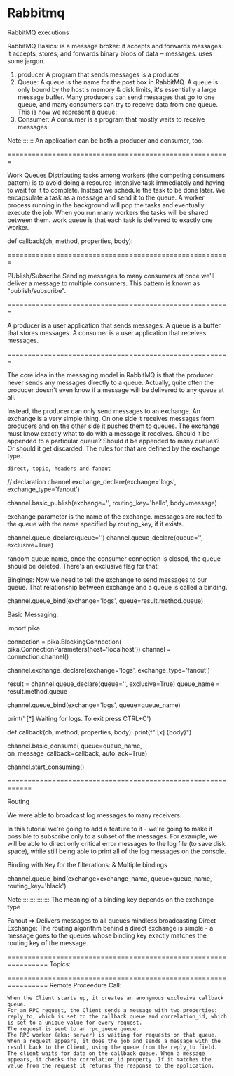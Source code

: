 # Rabbitmq
RabbitMQ executions

RabbitMQ  Basics:
	is a message broker: it accepts and forwards messages.
	it accepts, stores, and forwards binary blobs of data ‒ messages.
uses some jargon.
1. producer 
	A program that sends messages is a producer 
2. Queue: 
	A queue is the name for the post box in RabbitMQ. 
 	A queue is only bound by the host's memory & disk limits, it's essentially a large message buffer.
	Many producers can send messages that go to one queue, and many consumers can try to receive data from one queue. This is how we represent a queue:
3. Consumer:
	A consumer is a program that mostly waits to receive messages:

Note::::::: An application can be both a producer and consumer, too.

=======================================================

Work Queues
	Distributing tasks among workers (the competing consumers pattern)
	is to avoid doing a resource-intensive task immediately and having to wait for it to complete. Instead we schedule the task to be done later. We encapsulate a task as a message and send it to the queue. A worker process running in the background will pop the tasks and eventually execute the job. When you run many workers the tasks will be shared between them.
	work queue is that each task is delivered to exactly one worker.

def callback(ch, method, properties, body):

=======================================================

PUblish/Subscribe
	Sending messages to many consumers at once
	we'll deliver a message to multiple consumers. This pattern is known as "publish/subscribe".
	
=======================================================

A producer is a user application that sends messages.
A queue is a buffer that stores messages.
A consumer is a user application that receives messages.

=======================================================

The core idea in the messaging model in RabbitMQ is that the producer never sends any messages directly to a queue. Actually, quite often the producer doesn't even know if a message will be delivered to any queue at all.

Instead, the producer can only send messages to an exchange. An exchange is a very simple thing. On one side it receives messages from producers and on the other side it pushes them to queues. The exchange must know exactly what to do with a message it receives. Should it be appended to a particular queue? Should it be appended to many queues? Or should it get discarded. The rules for that are defined by the exchange type.

	direct, topic, headers and fanout

// declaration
channel.exchange_declare(exchange='logs',
                         exchange_type='fanout')


channel.basic_publish(exchange='',
                      routing_key='hello',
                      body=message)

exchange parameter is the name of the exchange.
messages are routed to the queue with the name specified by routing_key, if it exists.

channel.queue_declare(queue='')
channel.queue_declare(queue='', exclusive=True)

random queue name, once the consumer connection is closed, the queue should be deleted. There's an exclusive flag for that:

Bingings:
	Now we need to tell the exchange to send messages to our queue. That relationship between exchange and a queue is called a binding.

channel.queue_bind(exchange='logs',
                   queue=result.method.queue)


Basic Messaging:


import pika

connection = pika.BlockingConnection(
    pika.ConnectionParameters(host='localhost'))
channel = connection.channel()

channel.exchange_declare(exchange='logs', exchange_type='fanout')

result = channel.queue_declare(queue='', exclusive=True)
queue_name = result.method.queue

channel.queue_bind(exchange='logs', queue=queue_name)

print(' [*] Waiting for logs. To exit press CTRL+C')

def callback(ch, method, properties, body):
    print(f" [x] {body}")

channel.basic_consume(
    queue=queue_name, on_message_callback=callback, auto_ack=True)

channel.start_consuming()


============================================================

Routing

We were able to broadcast log messages to many receivers.

In this tutorial we're going to add a feature to it - we're going to make it possible to subscribe only to a subset of the messages. For example, we will be able to direct only critical error messages to the log file (to save disk space), while still being able to print all of the log messages on the console.


Binding with Key for the filterations: & Multiple bindings

channel.queue_bind(exchange=exchange_name,
                   queue=queue_name,
                   routing_key='black')

Note:::::::::::::::: The meaning of a binding key depends on the exchange type

Fanout => Delivers messages to all queues mindless broadcasting
Direct Exchange:
	The routing algorithm behind a direct exchange is simple - a message goes to the queues whose binding key exactly matches the routing key of the message.

================================================================
Topics:


================================================================
Remote Proceedure Call:

	When the Client starts up, it creates an anonymous exclusive callback queue.
	For an RPC request, the Client sends a message with two properties: reply_to, which is set to the callback queue and correlation_id, which is set to a unique value for every request.
	The request is sent to an rpc_queue queue.
	The RPC worker (aka: server) is waiting for requests on that queue. When a request appears, it does the job and sends a message with the result back to the Client, using the queue from the reply_to field.
	The client waits for data on the callback queue. When a message appears, it checks the correlation_id property. If it matches the value from the request it returns the response to the application.


